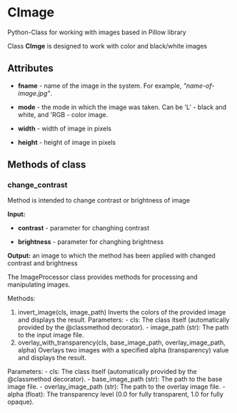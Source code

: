 # CImage
Python-Class for working with images based in Pillow library

Class **CImge** is designed to work with color and black/white images
## Attributes 
* **fname** - name of the image in the system. For example, *"name-of-image.jpg"*.

* **mode** - the mode in which the image was taken. Can be 'L' - black and white, and 'RGB - color image.

* **width** - width of image in pixels

* **height** - height of image in pixels

## Methods of class

### change_contrast
Method is intended to change contrast or brightness of image

**Input:**

* **contrast** - parameter for changhing contrast
    
* **brightness** - parameter for changhing brightness
    
**Output:** an image to which the method has been applied with changed contrast and brightness


 The ImageProcessor class provides methods for processing and manipulating images.
   
Methods:
1. invert_image(cls, image_path)
        Inverts the colors of the provided image and displays the result.
        Parameters:
        - cls: The class itself (automatically provided by the @classmethod decorator).
        - image_path (str): The path to the input image file.
2. overlay_with_transparency(cls, base_image_path, overlay_image_path, alpha)
        Overlays two images with a specified alpha (transparency) value and displays the result.

Parameters:
        - cls: The class itself (automatically provided by the @classmethod decorator).
        - base_image_path (str): The path to the base image file.
        - overlay_image_path (str): The path to the overlay image file.
        - alpha (float): The transparency level (0.0 for fully transparent, 1.0 for fully opaque).

   
### 
